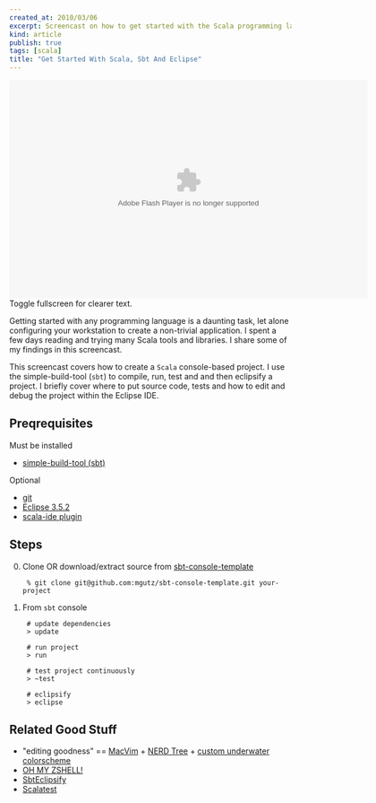 ```yaml
---
created_at: 2010/03/06
excerpt: Screencast on how to get started with the Scala programming language using simple-build-tool (sbt) and Eclipse
kind: article
publish: true
tags: [scala]
title: "Get Started With Scala, Sbt And Eclipse"
---
```


<div class="screencast">
    <div><embed src="http://blip.tv/play/hasFgcucKAA" type="application/x-shockwave-flash" width="640" height="390" allowscriptaccess="always" allowfullscreen="true"></embed></div>
    <div>Toggle fullscreen for clearer text.</div>
</div>

Getting started with any programming language is a daunting task, let alone
configuring your workstation to create a non-trivial
application. I spent a few days reading and trying many Scala tools and libraries. I share some of my findings in this screencast.

This screencast covers how to create a `Scala` console-based project.
I use the simple-build-tool (`sbt`) to compile, run, test and and then eclipsify
a project. I briefly cover where to put source code, tests and how to edit
and debug the project within the Eclipse IDE.

## Preqrequisites

Must be installed

- [simple-build-tool (sbt)](http://code.google.com/p/simple-build-tool/)

Optional

- [git](http://git-scm.com/download)
- [Eclipse 3.5.2](http://www.eclipse.org/downloads/)
- [scala-ide plugin](http://www.scala-lang.org/node/94)

## Steps

0. Clone OR download/extract source from [sbt-console-template](http://github.com/mgutz/sbt-console-template)

        % git clone git@github.com:mgutz/sbt-console-template.git your-project

1. From `sbt` console

        # update dependencies
        > update
    
        # run project
        > run
    
        # test project continuously
        > ~test
        
        # eclipsify
        > eclipse

## Related Good Stuff

- "editing goodness" == [MacVim](http://code.google.com/p/macvim/) + [NERD Tree](http://www.vim.org/scripts/script.php?script_id=1658) + [custom underwater colorscheme](http://www.vim.org/scripts/script.php?script_id=2977)
- [OH MY ZSHELL!](http://github.com/robbyrussell/oh-my-zsh)
- [SbtEclipsify](http://github.com/musk/SbtEclipsify)
- [Scalatest](http://www.scalatest.org/)
